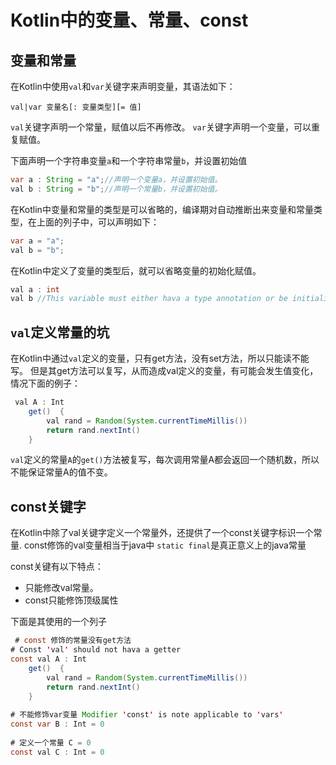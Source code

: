 # Kotlin中的变量、常量、const



## 变量和常量

在Kotlin中使用`val`和`var`关键字来声明变量，其语法如下：

`val|var 变量名[: 变量类型][= 值]`

`val`关键字声明一个常量，赋值以后不再修改。
`var`关键字声明一个变量，可以重复赋值。

下面声明一个字符串变量`a`和一个字符串常量`b`，并设置初始值

```java
var a : String = "a";//声明一个变量a，并设置初始值。
val b : String = "b";//声明一个常量b，并设置初始值。
```

在Kotlin中变量和常量的类型是可以省略的，编译期对自动推断出来变量和常量类型，在上面的列子中，可以声明如下：

```java
var a = "a";
val b = "b";
```

在Kotlin中定义了变量的类型后，就可以省略变量的初始化赋值。


```java
val a : int
val b //This variable must either hava a type annotation or be initialized
```

## `val`定义常量的坑

在Kotlin中通过`val`定义的变量，只有get方法，没有set方法，所以只能读不能写。
但是其get方法可以复写，从而造成val定义的变量，有可能会发生值变化，情况下面的例子：


```java
 val A : Int 
    get()  {
        val rand = Random(System.currentTimeMillis())
        return rand.nextInt()
    }
```

`val`定义的常量`A`的`get()`方法被复写，每次调用常量A都会返回一个随机数，所以不能保证常量A的值不变。

## const关键字

在Kotlin中除了val关键字定义一个常量外，还提供了一个const关键字标识一个常量.
const修饰的val变量相当于java中 `static final`是真正意义上的java常量

const关键有以下特点：

* 只能修改val常量。
* const只能修饰顶级属性

下面是其使用的一个列子


```java
 # const 修饰的常量没有get方法 
# Const 'val' should not hava a getter
const val A : Int 
    get()  {
        val rand = Random(System.currentTimeMillis())
        return rand.nextInt()
    }
    
# 不能修饰var变量 Modifier 'const' is note applicable to 'vars'
const var B : Int = 0
    
# 定义一个常量 C = 0
const val C : Int = 0
```


